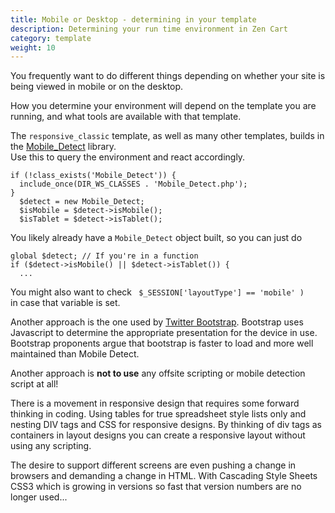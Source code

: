 ```yaml
---
title: Mobile or Desktop - determining in your template
description: Determining your run time environment in Zen Cart 
category: template
weight: 10
---
```


You frequently want to do different things depending on whether your
site is being viewed in mobile or on the desktop.  

How you determine your environment will depend on the template you 
are running, and what tools are available with that template. 

The `responsive_classic` template, as well as many other templates,
builds in the [Mobile_Detect](http://mobiledetect.net/) library.  
Use this to query the environment and react accordingly. 

```
if (!class_exists('Mobile_Detect')) {
  include_once(DIR_WS_CLASSES . 'Mobile_Detect.php');
}
  $detect = new Mobile_Detect;
  $isMobile = $detect->isMobile();
  $isTablet = $detect->isTablet();
```

You likely already have a `Mobile_Detect` object built, so you can just do 

```
global $detect; // If you're in a function
if ($detect->isMobile() || $detect->isTablet()) { 
  ...
```

You might also want to check ` $_SESSION['layoutType'] == 'mobile' )`  
in case that variable is set. 

Another approach is the one used by [Twitter Bootstrap](https://getbootstrap.com/).   Bootstrap uses Javascript to determine the appropriate presentation for the device in use.  Bootstrap proponents argue that bootstrap is faster 
to load and more well maintained than Mobile Detect.

<!-- FIXME - build out this explanation --> 

Another approach is **not to use** any offsite scripting or mobile detection script at all!  

There is a movement in responsive design that requires some forward thinking in coding.  Using tables for true spreadsheet style lists only and nesting DIV tags and CSS for responsive designs.  By thinking of div tags as containers in layout designs you can create a responsive layout without using any scripting.  

The desire to support different screens are even pushing a change in browsers and demanding a change in HTML. With Cascading Style Sheets CSS3 which is growing in versions so fast that version numbers are no longer used... 

